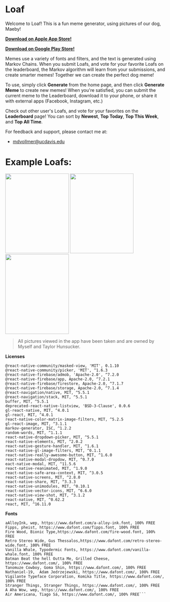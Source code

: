 # Loaf

Welcome to Loaf! This is a fun meme generator, using pictures of our dog, Maeby! 

**[Download on Apple App Store!](https://apps.apple.com/us/app/id1521926157)**

**[Download on Google Play Store!](https://play.google.com/store/apps/details?id=com.mdv.loaf)**

Memes use a variety of fonts and filters, and the text is generated using Markov Chains.  When you submit Loafs, and vote for your favorite Loafs on the leaderboard, the Markov algorithm will learn from your submissions, and create smarter memes! Together we can create the perfect dog meme!  

To use, simply click **Generate** from the home page, and then click **Generate Meme** to create new memes! When you're satisfied, you can submit the current meme to the Leaderboard, download it to your phone, or share it with external apps (Facebook, Instagram, etc.)

Check out other user's Loafs, and vote for your favorites on the **Leaderboard** page! You can sort by **Newest**, **Top Today**, **Top This Week**, and **Top All Time**.

For feedback and support, please contact me at: 
- mdvollmer@ucdavis.edu

# Example Loafs:
<img src="https://firebasestorage.googleapis.com/v0/b/loaf-eaa81.appspot.com/o/userLoafs%2FFKVFUt7hSBgHa60OPlLi?alt=media&token=1619c4e2-a4c9-4310-8757-38f10f7cdd99" width="200" height="250" />
<img src="https://firebasestorage.googleapis.com/v0/b/loaf-eaa81.appspot.com/o/userLoafs%2FnA0cwdRrhEZoULLf4Adn?alt=media&token=b8f10eee-9f6c-4f68-b57e-f8756a106e01" width="200" height="250" />
<img src="https://firebasestorage.googleapis.com/v0/b/loaf-eaa81.appspot.com/o/userLoafs%2FbN9mjTlvWm3uNAtnZtfd?alt=media&token=ed35d350-bece-4d1c-8d16-2214f974c7aa" width="200" height="250" />


> All pictures viewed in the app have been taken and are owned by Myself and Taylor Hunsucker.  

**Licenses**
  ```@react-native-community/cameraroll@1.7.2, 'MIT', ^1.7.2
  @react-native-community/masked-view, 'MIT', 0.1.10
  @react-native-community/picker, 'MIT', ^1.6.3
  @react-native-firebase/admob, 'Apache-2.0', ^7.2.0
  @react-native-firebase/app, Apache-2.0, ^7.2.1
  @react-native-firebase/firestore, Apache-2.0, ^7.1.7
  @react-native-firebase/storage, Apache-2.0, ^7.1.4
  @react-navigation/native, MIT, ^5.5.1
  @react-navigation/stack, MIT, ^5.5.1
  buffer, MIT, ^5.5.1
  deprecated-react-native-listview, 'BSD-3-Clause', 0.0.6
  gl-react-native, MIT, ^4.0.1
  gl-react, MIT, ^4.0.1
  react-native-color-matrix-image-filters, MIT, ^5.2.5
  gl-react-image, MIT, ^3.1.1
  markov-generator, ISC, ^1.2.2
  random-words, MIT, ^1.1.1
  react-native-dropdown-picker, MIT, ^5.5.1
  react-native-elements, MIT, ^2.0.2
  react-native-gesture-handler, MIT, ^1.6.1
  react-native-gl-image-filters, MIT, ^0.1.1
  react-native-really-awesome-button, MIT, ^1.6.0
  react-native-modal-dropdow, MIT, ^0.7.0 
  eact-native-modal, MIT, ^11.5.6
  react-native-reanimated, MIT, ^1.9.0
  react-native-safe-area-context, MIT, ^3.0.5
  react-native-screens, MIT, ^2.8.0
  react-native-share, MIT, ^3.3.3
  react-native-unimodules, MIT, ^0.10.1
  react-native-vector-icons, MIT, ^6.6.0  
  react-native-view-shot, MIT, ^3.1.2
  react-native, MIT, ^0.62.2
  react, MIT, ^16.11.0 
```

**Fonts**

```BoyzRGross, Nicks Fonts, https://www.dafont.com/boyzrgross.font, 100% FREE
aAlloyInk, wep, https://www.dafont.com/a-alloy-ink.font, 100% FREE
Fipps, pheist, https://www.dafont.com/fipps.font, 100% FREE
Fire Wood, Bionic Type,https://www.dafont.com/fire-wood.font, 100% FREE
Retro Stereo Wide, Gus Thessalos,https://www.dafont.com/retro-stereo-wide.font, 100% FREE
Vanilla Whale, Typodermic Fonts, https://www.dafont.com/vanilla-whale.font, 100% FREE
Batman Beat the hell Outta Me, Grilled Cheese, https://www.dafont.com/, 100% FREE
Tanomuze Cowboy, Goma Shin, https://www.dafont.com/, 100% FREE
Nathaniel-19,  Adam Jedrzejewski, https://www.dafont.com/, 100% FREE
Vigilante Typeface Corporation, Komika Title, https://www.dafont.com/, 100% FREE
Stranger Things, Stranger Things, https://www.dafont.com/, 100% FREE
A Aha Wow, wep, https://www.dafont.com/, 100% FREE
Air Americana, Tiago Sá, https://www.dafont.com/, 100% FREE```
